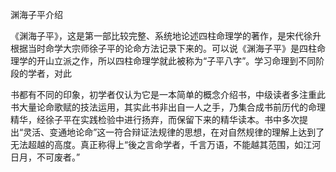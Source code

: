 渊海子平介绍

《渊海子平》，这是第一部比较完整、系统地论述四柱命理学的著作，是宋代徐升根据当时命学大宗师徐子平的论命方法记录下来的。可以说《渊海子平》是四柱命理学的开山立派之作，所以四柱命理学就此被称为“子平八字”。学习命理到不同阶段的学者，对此

书都有不同的印象，初学者仅认为它是一本简单的概念介绍书，中级读者多注重此书大量论命歌赋的技法运用，其实此书非出自一人之手，乃集合成书前历代的命理精华，经徐子平在实践检验中进行扬弃，而保留下来的精华读本。书中多次提出“灵活、变通地论命”这一符合辩证法规律的思想，在对自然规律的理解上达到了无法超越的高度。真正称得上“後之言命学者，千言万语，不能越其范围，如江河日月，不可废者。”

